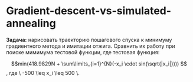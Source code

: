 # Gradient-descent-vs-simulated-annealing

**Задача:** нарисовать траекторию пошагового спуска к минимуму градиентного метода и имитации отжига. Сравнить их работу при поиске мимимума тестовой функции, где тестовая функция:

$$min(418.9829N + \sum\limits_{i=1}^{N}(-x_i \cdot sin(\sqrt{|x_i|}))) $$,
где \\ -500 \leq x_i \leq 500 \\.
